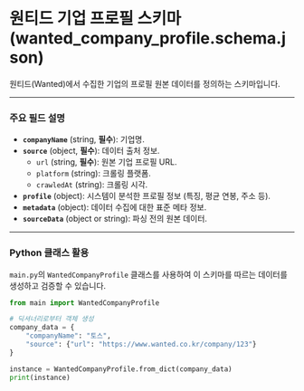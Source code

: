 # 원티드 기업 프로필 스키마 (wanted_company_profile.schema.json)

원티드(Wanted)에서 수집한 기업의 프로필 원본 데이터를 정의하는 스키마입니다.

---

### 주요 필드 설명

- **`companyName`** (string, **필수**): 기업명.
- **`source`** (object, **필수**): 데이터 출처 정보.
  - `url` (string, **필수**): 원본 기업 프로필 URL.
  - `platform` (string): 크롤링 플랫폼.
  - `crawledAt` (string): 크롤링 시각.
- **`profile`** (object): 시스템이 분석한 프로필 정보 (특징, 평균 연봉, 주소 등).
- **`metadata`** (object): 데이터 수집에 대한 표준 메타 정보.
- **`sourceData`** (object or string): 파싱 전의 원본 데이터.

---

### Python 클래스 활용

`main.py`의 `WantedCompanyProfile` 클래스를 사용하여 이 스키마를 따르는 데이터를 생성하고 검증할 수 있습니다.

```python
from main import WantedCompanyProfile

# 딕셔너리로부터 객체 생성
company_data = {
    "companyName": "토스",
    "source": {"url": "https://www.wanted.co.kr/company/123"}
}

instance = WantedCompanyProfile.from_dict(company_data)
print(instance)
```